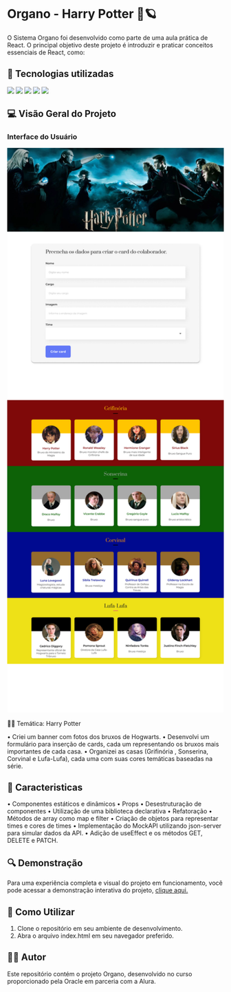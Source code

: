 
<h1> Organo - Harry Potter  🚀🪐 </h1>

<p>O Sistema Organo foi desenvolvido como parte de uma aula prática de React. O principal objetivo deste projeto é introduzir e praticar conceitos essenciais de React, como:



## :dizzy: Tecnologias utilizadas

<div>
  <img src="https://img.shields.io/badge/CSS3-264de4?style=for-the-badge&logo=css3&logoColor=white">
  <img src="https://img.shields.io/badge/JavaScript-F7DF1E?style=for-the-badge&logo=javascript&logoColor=black">
  <img src="https://img.shields.io/badge/React-20232A?style=for-the-badge&logo=react&logoColor=61DAFB">
  <img src="https://img.shields.io/badge/vercel-%23000000.svg?style=for-the-badge&logo=vercel&logoColor=white">
  <img src="https://img.shields.io/badge/vite-%23646CFF.svg?style=for-the-badge&logo=vite&logoColor=white">
</div>

## :computer: Visão Geral do Projeto

### Interface do Usuário

<img src="Organo.png"  alt="Imagem do Organo." width="1300">

🧙‍♂️ Temática: Harry Potter

• Criei um banner com fotos dos bruxos de Hogwarts.
• Desenvolvi um formulário para inserção de cards, cada um representando os bruxos mais importantes de cada casa.
• Organizei as casas (Grifinória , Sonserina, Corvinal e Lufa-Lufa), cada uma com suas cores temáticas baseadas na série.

## :hammer: Caracteristicas

• Componentes estáticos e dinâmicos
• Props
• Desestruturação de componentes
• Utilização de uma biblioteca declarativa
• Refatoração
• Métodos de array como map e filter
• Criação de objetos para representar times e cores de times
• Implementação do MockAPI utilizando json-server para simular dados da API.
• Adição de useEffect e os métodos GET, DELETE e PATCH.</p>

## :mag: Demonstração

Para uma experiência completa e visual do projeto em funcionamento, você pode acessar a demonstração interativa do projeto, [clique aqui.](https://organo-murex-phi.vercel.app/)

## :open_file_folder: Como Utilizar

1. Clone o repositório em seu ambiente de desenvolvimento.
2. Abra o arquivo index.html em seu navegador preferido.

## :student: Autor

Este repositório contém o projeto Organo, desenvolvido no curso proporcionado pela Oracle em parceria com a Alura.
